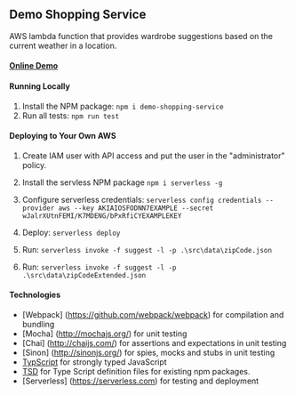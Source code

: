 ## Demo Shopping Service

AWS lambda function that provides wardrobe suggestions based on the current weather in a location.

#### [Online Demo](http://embed.plnkr.co/EibcmJ/)

#### Running Locally
1. Install the NPM package: ```npm i demo-shopping-service```
2. Run all tests: ```npm run test```

#### Deploying to Your Own AWS
1. Create IAM user with API access and put the user in the "administrator" policy.
2. Install the servless NPM package
```npm i serverless -g```
3. Configure serverless credentials:
```serverless config credentials --provider aws --key AKIAIOSFODNN7EXAMPLE --secret wJalrXUtnFEMI/K7MDENG/bPxRfiCYEXAMPLEKEY```
4. Deploy: 
```serverless deploy```
5. Run:
```serverless invoke -f suggest -l -p .\src\data\zipCode.json```

5. Run: ```serverless invoke -f suggest -l -p .\src\data\zipCodeExtended.json```

#### Technologies
* [Webpack] (https://github.com/webpack/webpack) for compilation and bundling
* [Mocha] (http://mochajs.org/) for unit testing
* [Chai] (http://chaijs.com/) for assertions and expectations in unit testing
* [Sinon] (http://sinonjs.org/) for spies, mocks and stubs in unit testing
* [TypScript](http://www.typescriptlang.org/) for strongly typed JavaScript
* [TSD](https://github.com/DefinitelyTyped/tsd) for Type Script definition files for existing npm packages.
* [Serverless] (https://serverless.com) for testing and deployment
